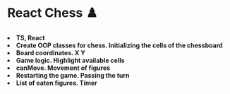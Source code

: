 <h1> React Chess ♟️

<h4>
<li>TS, React
<li>Сreate OOP classes for chess. Initializing the cells of the chessboard
<li>Board coordinates. X Y
<li>Game logic. Highlight available cells
<li>canMove. Movement of figures
<li>Restarting the game. Passing the turn
<li>List of eaten figures. Timer
